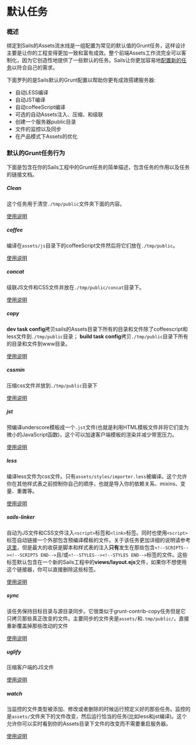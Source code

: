 # 默认任务

### 概述
绑定到Sails的Assets流水线是一组配置为常见的默认值的Grunt任务，这样设计主要是让你的工程变得更加一致和富有成效。整个前端Assets工作流完全可以客制化，因为它创造性地提供了一些默认的任务。Sails让你更加容易地[配置新的任务](http://sailsjs.org/documentation/concepts/Assets/TaskAutomation.html?q=task-configuration)以符合自己的需求。<!-- change link to: /documentation/concepts/assets/task-automation#?task-configuration once new site is live -->

下面罗列的是Sails默认的Grunt配置以帮助你更有成效搭建服务器:
+ 自动LESS编译
+ 自动JST编译
+ 自动coffeeScript编译
+ 可选的自动Assets注入、压缩、和级联
+ 创建一个服务器public目录
+ 文件的监控以及同步
+ 在产品模式下Assets的优化

### 默认的Grunt任务行为
下面是包含在你的Sails工程中的Grunt任务的简单描述，包含任务的作用以及任务的链接文档。

##### Clean
这个任务用于清空`./tmp/public`文件夹下面的内容。

[使用说明](https://github.com/gruntjs/grunt-contrib-clean)

##### coffee
编译在`assets/js`目录下的coffeeScript文件然后将它们放在`./tmp/public`。

[使用说明](https://github.com/gruntjs/grunt-contrib-coffee)

##### concat
级联JS文件和CSS文件并放在`./tmp/public/concat`目录下。

[使用说明](https://github.com/gruntjs/grunt-contrib-concat)

##### copy
**dev task config**拷贝sails的Assets目录下所有的目录和文件除了coffeescript和less文件到`./tmp/public`目录；
**build task config**拷贝`./tmp/public`目录下所有的目录和文件到www目录。

[使用说明](https://github.com/gruntjs/grunt-contrib-copy)

##### cssmin
压缩css文件并放到`./tmp/public`目录下

[使用说明](https://github.com/gruntjs/grunt-contrib-cssmin)

##### jst
预编译underscore模板成一个`.jst`文件(也就是利用HTML模板文件并将它们变为微小的JavaScript函数)，这个可以加速客户端模板的渲染并减少带宽压力。

[使用说明](https://github.com/gruntjs/grunt-contrib-jst)

##### less
编译less文件为css文件。只有`assets/styles/importer.less`被编译。这个允许你在其他样式表之前控制你自己的顺序，也就是导入你的依赖关系、mixins、变量、重置等。

[使用说明](https://github.com/gruntjs/grunt-contrib-less)

##### sails-linker
自动为JS文件和CSS文件注入`<script>`标签和`<link>`标签。同时也使用`<script>`标签自动链接一个外部包含预编译模板的文件。关于该任务更加详细的说明请参考[这里](https://github.com/balderdashy/sails-generate-frontend/blob/master/docs/overview.md#a-litte-bit-more-about-sails-linking)，但是最大的收获是脚本和样式表的注入**只有**发生在那些包含`<!--SCRIPTS--><!--SCRIPTS END-->`且/或`<!--STYLES--><!--STYLES END-->`标签的文件。这些标签默认包含在一个新的Sails工程中的**views/layout.ejs**文件，如果你不想使用这个链接器，你可以直接删除这些标签。

[使用说明](https://github.com/Zolmeister/grunt-sails-linker)

##### sync
该任务保持目标目录与源目录同步。它很类似于grunt-contrib-copy任务但是它只拷贝那些真正改变的文件。主要同步的文件夹是`assets/`和`.tmp/public/`，直接重新覆盖掉那些改动的文件

[使用说明](https://github.com/tomusdrw/grunt-sync)


##### uglify
压缩客户端的JS文件


[使用说明](https://github.com/gruntjs/grunt-contrib-uglify)

##### watch
当监控的文件类型被添加、修改或者删除的时候运行预定义好的那些任务。监控的是`assets/`文件夹下的文件改变，然后运行恰当的任务(比如less和jst编译)。这个允许你可以实时看到你的Assets目录下文件的改变而不需要重启服务器。

[使用说明](https://github.com/gruntjs/grunt-contrib-watch)


<docmeta name="displayName" value="Default Tasks">
